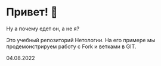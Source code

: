 # Привет! 👋

Ну а почему едет он, а не я?

Это учебный репозиторий Нетологии. На его примере мы продемонстрируем работу с Fork и ветками в GIT. 

04.08.2022
